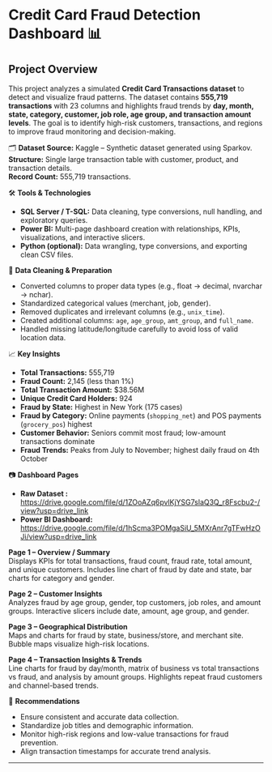# Credit Card Fraud Detection Dashboard 📊
## Project Overview
This project analyzes a simulated **Credit Card Transactions dataset** to detect and visualize fraud patterns. The dataset contains **555,719 transactions** with 23 columns and highlights fraud trends by **day, month, state, category, customer, job role, age group, and transaction amount levels**. The goal is to identify high-risk customers, transactions, and regions to improve fraud monitoring and decision-making.

🗂 **Dataset Source:** Kaggle – Synthetic dataset generated using Sparkov.  
**Structure:** Single large transaction table with customer, product, and transaction details.  
**Record Count:** 555,719 transactions.

🛠 **Tools & Technologies**  
- **SQL Server / T-SQL:** Data cleaning, type conversions, null handling, and exploratory queries.  
- **Power BI:** Multi-page dashboard creation with relationships, KPIs, visualizations, and interactive slicers.  
- **Python (optional):** Data wrangling, type conversions, and exporting clean CSV files.  

🧹 **Data Cleaning & Preparation**  
- Converted columns to proper data types (e.g., float → decimal, nvarchar → nchar).  
- Standardized categorical values (merchant, job, gender).  
- Removed duplicates and irrelevant columns (e.g., `unix_time`).  
- Created additional columns: `age`, `age_group`, `amt_group`, and `full_name`.  
- Handled missing latitude/longitude carefully to avoid loss of valid location data.  

📈 **Key Insights**
- **Total Transactions:** 555,719  
- **Fraud Count:** 2,145 (less than 1%)  
- **Total Transaction Amount:** $38.56M  
- **Unique Credit Card Holders:** 924  
- **Fraud by State:** Highest in New York (175 cases)  
- **Fraud by Category:** Online payments (`shopping_net`) and POS payments (`grocery_pos`) highest  
- **Customer Behavior:** Seniors commit most fraud; low-amount transactions dominate  
- **Fraud Trends:** Peaks from July to November; highest daily fraud on 4th October  

📷 **Dashboard Pages**
- **Raw Dataset :** https://drive.google.com/file/d/1ZOoAZq6pvlKjYSG7slaQ3Q_r8Fscbu2-/view?usp=drive_link 
- **Power BI Dashboard:** https://drive.google.com/file/d/1hScma3POMgaSiU_5MXrAnr7gTFwHzOJi/view?usp=drive_link  

**Page 1 – Overview / Summary**  
Displays KPIs for total transactions, fraud count, fraud rate, total amount, and unique customers. Includes line chart of fraud by date and state, bar charts for category and gender.  

**Page 2 – Customer Insights**  
Analyzes fraud by age group, gender, top customers, job roles, and amount groups. Interactive slicers include date, amount, age group, and gender.  

**Page 3 – Geographical Distribution**  
Maps and charts for fraud by state, business/store, and merchant site. Bubble maps visualize high-risk locations.  

**Page 4 – Transaction Insights & Trends**  
Line charts for fraud by day/month, matrix of business vs total transactions vs fraud, and analysis by amount groups. Highlights repeat fraud customers and channel-based trends.  

📌 **Recommendations**
- Ensure consistent and accurate data collection.  
- Standardize job titles and demographic information.  
- Monitor high-risk regions and low-value transactions for fraud prevention.  
- Align transaction timestamps for accurate trend analysis.

---
